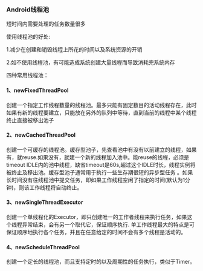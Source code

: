 ### Android线程池
短时间内需要处理的任务数量很多

使用线程池的好处:

1.减少在创建和销毁线程上所花的时间以及系统资源的开销

2.如不使用线程池，有可能造成系统创建大量线程而导致消耗完系统内存

四种常用线程池：

#### 1、newFixedThreadPool
创建一个指定工作线程数量的线程池。最多只能有固定数目的活动线程存在，此时如果有新的线程要建立，只能放在另外的队列中等待，直到当前的线程中某个线程终止直接被移出池子

#### 2、newCachedThreadPool
创建一个可缓存的线程池。缓存型池子，先查看池中有没有以前建立的线程，如果有，就reuse.如果没有，就建一个新的线程加入池中。能reuse的线程，必须是timeout IDLE内的池中线程，缺省timeout是60s,超过这个IDLE时长，线程实例将被终止及移出池。缓存型池子通常用于执行一些生存期很短的异步型任务 。如果长时间没有往线程池中提交任务，即如果工作线程空闲了指定的时间(默认为1分钟)，则该工作线程将自动终止。

#### 3、newSingleThreadExecutor
创建一个单线程化的Executor，即只创建唯一的工作者线程来执行任务，如果这个线程异常结束，会有另一个取代它，保证顺序执行. 单工作线程最大的特点是可保证顺序地执行各个任务，并且在任意给定的时间不会有多个线程是活动的。

#### 4、newScheduleThreadPool
创建一个定长的线程池，而且支持定时的以及周期性的任务执行，类似于Timer。
